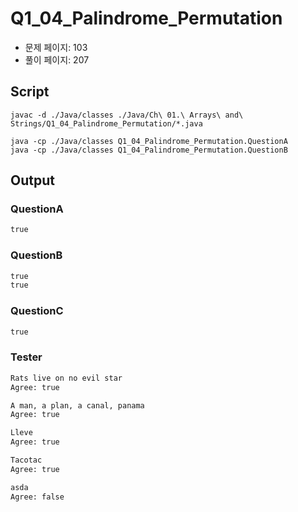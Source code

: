 # Q1_04_Palindrome_Permutation

- 문제 페이지: 103
- 풀이 페이지: 207

## Script

```script
javac -d ./Java/classes ./Java/Ch\ 01.\ Arrays\ and\ Strings/Q1_04_Palindrome_Permutation/*.java

java -cp ./Java/classes Q1_04_Palindrome_Permutation.QuestionA
java -cp ./Java/classes Q1_04_Palindrome_Permutation.QuestionB
```

## Output

### QuestionA

```txt
true

```

### QuestionB

```txt
true
true

```

### QuestionC

```txt
true

```

### Tester

```txt
Rats live on no evil star
Agree: true

A man, a plan, a canal, panama
Agree: true

Lleve
Agree: true

Tacotac
Agree: true

asda
Agree: false

```
